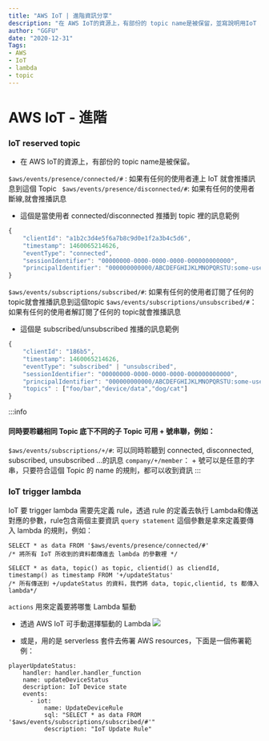 ```yaml
---
title: "AWS IoT | 進階資訊分享"
description: "在 AWS IoT的資源上，有部份的 topic name是被保留，並寫說明用IoT service 驅動lambda."
author: "GGFU"
date: "2020-12-31"
Tags: 
- AWS
- IoT
- lambda
- topic
---
```


# AWS IoT - 進階

### IoT reserved topic

- 在 AWS IoT的資源上，有部份的 topic name是被保留。

`$aws/events/presence/connected/#` : 如果有任何的使用者連上 IoT 就會推播訊息到這個 Topic 
` $aws/events/presence/disconnected/#`: 如果有任何的使用者斷線,就會推播訊息

- 這個是當使用者 connected/disconnected 推播到 topic 裡的訊息範例

```javascript
{
    "clientId": "a1b2c3d4e5f6a7b8c9d0e1f2a3b4c5d6",
    "timestamp": 1460065214626,
    "eventType": "connected",
    "sessionIdentifier": "00000000-0000-0000-0000-000000000000",
    "principalIdentifier": "000000000000/ABCDEFGHIJKLMNOPQRSTU:some-user/ABCDEFGHIJKLMNOPQRSTU:some-user"
}
```

`$aws/events/subscriptions/subscribed/#`: 如果有任何的使用者訂閱了任何的 topic就會推播訊息到這個topic
`$aws/events/subscriptions/unsubscribed/#`：  如果有任何的使用者解訂閱了任何的 topic就會推播訊息

- 這個是 subscribed/unsubscribed 推播的訊息範例

```javascript
{
    "clientId": "186b5",
    "timestamp": 1460065214626,
    "eventType": "subscribed" | "unsubscribed",
    "sessionIdentifier": "00000000-0000-0000-0000-000000000000",
    "principalIdentifier": "000000000000/ABCDEFGHIJKLMNOPQRSTU:some-user/ABCDEFGHIJKLMNOPQRSTU:some-user"
    "topics" : ["foo/bar","device/data","dog/cat"]
}
```
:::info
#### 同時要聆聽相同 Topic 底下不同的子 Topic 可用 + 號串聯，例如：
`$aws/events/subscriptions/+/#`: 可以同時聆聽到 connected, disconnected, subscribed, unsubscribed ...的訊息
`company/+/member`： + 號可以是任意的字串，只要符合這個 Topic 的 name 的規則，都可以收到資訊
:::


### IoT trigger lambda

IoT 要 trigger lambda 需要先定義 rule，透過 rule 的定義去執行 Lambda和傳送對應的參數，rule包含兩個主要資訊
`query statement` 這個參數是拿來定義要傳入 lambda 的規則，例如：

```sql=
SELECT * as data FROM '$aws/events/presence/connected/#' 
/* 將所有 IoT 所收到的資料都傳進去 lambda 的參數裡 */

SELECT * as data, topic() as topic, clientid() as cliendId, timestamp() as timestamp FROM '+/updateStatus'
/* 所有傳送到 +/updateStatus 的資料，我們將 data, topic,clientid, ts 都傳入 lambda*/

```

`actions` 用來定義要將哪隻 Lambda 驅動
- 透過 AWS IoT 可手動選擇驅動的 Lambda
![](https://i.imgur.com/oUCBSsh.png)

- 或是，用的是 serverless 套件去佈署 AWS resources，下面是一個佈署範例：
```yaml=
playerUpdateStatus:
    handler: handler.handler_function
    name: updateDeviceStatus
    description: IoT Device state
    events:
      - iot:
          name: UpdateDeviceRule
          sql: "SELECT * as data FROM '$aws/events/subscriptions/subscribed/#'"
          description: "IoT Update Rule"
```
